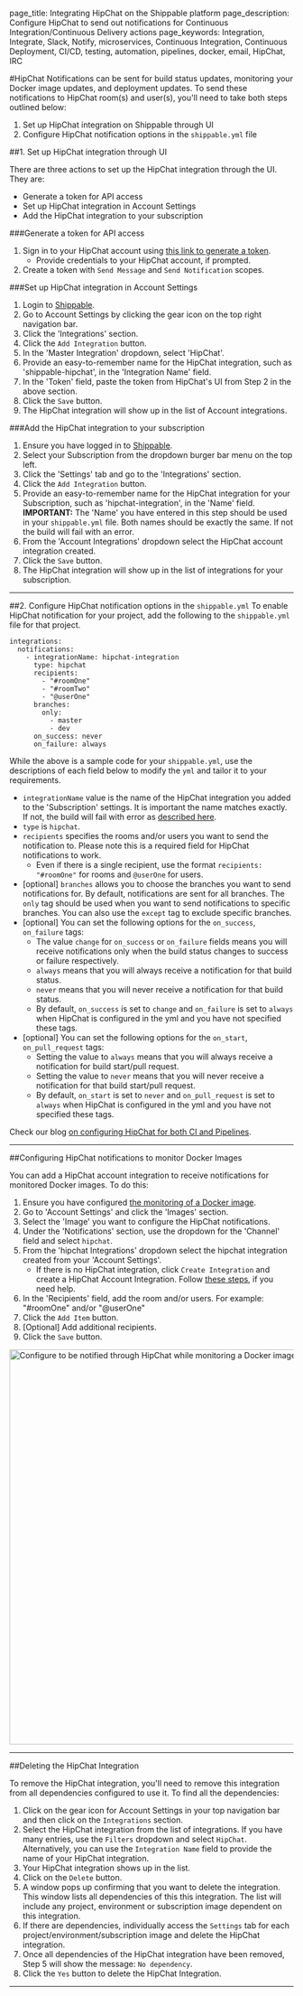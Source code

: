page_title: Integrating HipChat on the Shippable platform
page_description: Configure HipChat to send out notifications for Continuous Integration/Continuous Delivery actions
page_keywords: Integration, Integrate, Slack, Notify, microservices, Continuous Integration, Continuous Deployment, CI/CD, testing, automation, pipelines, docker, email, HipChat, IRC

#HipChat
Notifications can be sent for build status updates, monitoring your Docker image updates, and deployment updates. To send these notifications to HipChat room(s) and user(s), you'll need to take both steps outlined below:

1. Set up HipChat integration on Shippable through UI
2. Configure HipChat notification options in the `shippable.yml` file

##1. Set up HipChat integration through UI

There are three actions to set up the HipChat integration through the UI. They are:

- Generate a token for API access
- Set up HipChat integration in Account Settings
- Add the HipChat integration to your subscription

###Generate a token for API access

1. Sign in to your HipChat account using [this link to generate a token](https://www.hipchat.com/account/api).
     - Provide credentials to your HipChat account, if prompted.
2. Create a token with `Send Message` and `Send Notification` scopes.

###Set up HipChat integration in Account Settings
1. Login to [Shippable](https://app.shippable.com).
2. Go to Account Settings by clicking the gear icon on the top right navigation bar.
3. Click the 'Integrations' section.
4. Click the `Add Integration` button.
5. In the 'Master Integration' dropdown, select 'HipChat'.
6. Provide an easy-to-remember name for the HipChat integration, such as 'shippable-hipchat', in the 'Integration Name' field.
7. In the 'Token' field, paste the token from HipChat's UI from Step 2 in the above section.
8. Click the `Save` button.
9. The HipChat integration will show up in the list of Account integrations.

###Add the HipChat integration to your subscription
1. Ensure you have logged in to [Shippable](https://app.shippable.com).
2. Select your Subscription from the dropdown burger bar menu on the top left.
3. Click the 'Settings' tab and go to the 'Integrations' section.
4. Click the `Add Integration` button.
5. Provide an easy-to-remember name for the HipChat integration for your Subscription, such as 'hipchat-integration', in the 'Name' field.
**IMPORTANT:** The 'Name' you have entered in this step should be used in your `shippable.yml` file. Both names should be exactly the same. If not the build will fail with an error.
6. From the 'Account Integrations' dropdown select the HipChat account integration created.
7. Click the `Save` button.
10. The HipChat integration will show up in the list of integrations for your subscription.

---

##2. Configure HipChat notification options in the `shippable.yml`
To enable HipChat notification for your project, add the following to the `shippable.yml` file for that project.
```
integrations:
  notifications:
    - integrationName: hipchat-integration
      type: hipchat
      recipients:
        - "#roomOne"
        - "#roomTwo"
        - "@userOne"
      branches:
        only:
          - master
          - dev
      on_success: never
      on_failure: always
```
While the above is a sample code for your `shippable.yml`, use the descriptions of each field below to modify the `yml` and tailor it to your requirements.

- `integrationName` value is the name of the HipChat integration you added to the 'Subscription' settings. It is important the name matches exactly. If not, the build will fail with error as [described here](/ci/troubleshoot/#integration-name-specified-in-yml-does-not-match).
- `type` is `hipchat`.
- `recipients` specifies the rooms and/or users you want to send the notification to. Please note this is a required field for HipChat notifications to work.
     - Even if there is a single recipient, use the format `recipients: "#roomOne"` for rooms and `@userOne` for users.
- [optional] `branches` allows you to choose the branches you want to send notifications for. By default, notifications are sent for all branches. The `only` tag should be used when you want to send notifications to specific branches. You can also use the `except` tag to exclude specific branches.
- [optional] You can set the following options for the `on_success`, `on_failure` tags:
     - The value `change` for `on_success` or `on_failure` fields means you will receive notifications only when the build status changes to success or failure respectively.
     - `always` means that you will always receive a notification for that build status.
     - `never` means that you will never receive a notification for that build status.
     - By default, `on_success` is set to `change` and `on_failure` is set to `always` when HipChat is configured in the yml and you have not specified these tags.
- [optional] You can set the following options for the `on_start`, `on_pull_request` tags:
     - Setting the value to `always` means that you will always receive a notification for build start/pull request.
     - Setting the value to `never` means that you will never receive a notification for that build start/pull request.
     - By default, `on_start` is set to `never` and `on_pull_request` is set to `always` when HipChat is configured in the yml and you have not specified these tags.

Check our blog [on configuring HipChat for both CI and Pipelines](http://blog.shippable.com/hipchat-integration-is-here).

---

##Configuring HipChat notifications to monitor Docker Images

You can add a HipChat account integration to receive notifications for monitored Docker images. To do this:

1. Ensure you have configured [the monitoring of a Docker image](/navigatingUI/accountSettingsImages/).
2. Go to 'Account Settings' and click the 'Images' section.
3. Select the 'Image' you want to configure the HipChat notifications.
4. Under the 'Notifications' section, use the dropdown for the 'Channel' field and select `hipchat`.
5. From the 'hipchat Integrations' dropdown select the hipchat integration created from your 'Account Settings'.
     - If there is no HipChat integration, click `Create Integration` and create a HipChat Account Integration. Follow [these steps](#Set-up-HipChat-integration-in-Account-Settings), if you need help.
6. In the 'Recipients' field, add the room and/or users. For example: "#roomOne" and/or "@userOne"
7. Click the `Add Item` button.
8. [Optional] Add additional recipients.
9. Click the `Save` button.

<img src="/ci/images/hipchatMonitorImages.png" alt="Configure to be notified through HipChat while monitoring a Docker image" style="width:700px;"/>

---
##Deleting the HipChat Integration

To remove the HipChat integration, you'll need to remove this integration from all dependencies configured to use it. To find all the dependencies:

1. Click on the gear icon for Account Settings in your top navigation bar and then click on the `Integrations` section.
2. Select the HipChat integration from the list of integrations. If you have many entries, use the `Filters` dropdown and select `HipChat`. Alternatively, you can use the `Integration Name` field to provide the name of your HipChat integration.
3. Your HipChat integration shows up in the list.
4. Click on the `Delete` button.
5. A window pops up confirming that you want to delete the integration. This window lists all dependencies of this this integration. The list will include any project, environment or subscription image dependent on this integration.
6. If there are dependencies, individually access the `Settings` tab for each project/environment/subscription image and delete the HipChat integration.
7. Once all dependencies of the HipChat integration have been removed, Step 5 will show the message: `No dependency`.
8. Click the `Yes` button to delete the HipChat Integration.

--------

